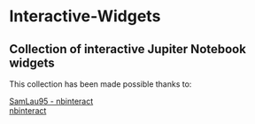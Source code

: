 # Interactive-Widgets
## Collection of interactive Jupiter Notebook widgets <br>

This collection has been made possible thanks to: <br>

[SamLau95 - nbinteract](https://github.com/SamLau95/nbinteract/tree/master/notebooks) <br>
[nbinteract](https://www.nbinteract.com/tutorial/tutorial_publishing.html)
